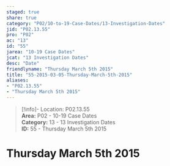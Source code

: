 ```yaml
---  
staged: true  
share: true  
category: "P02/10-to-19-Case-Dates/13-Investigation-Dates"  
jid: "P02.13.55"  
pro: "P02"  
ac: "13"  
id: "55"  
jarea: "10-19 Case Dates"  
jcat: "13 Investigation Dates"  
desc: "Date"  
friendlyname: "Thursday March 5th 2015"  
title: "55-2015-03-05-Thursday-March-5th-2015"  
aliases:   
- "P02.13.55"  
- "Thursday March 5th 2015"  
---  
```

>[!info]- Location: P02.13.55  
>**Area:** P02 - 10-19 Case Dates  
>**Category:** 13 - 13 Investigation Dates  
>**ID:** 55 - Thursday March 5th 2015  
  
# Thursday March 5th 2015  
